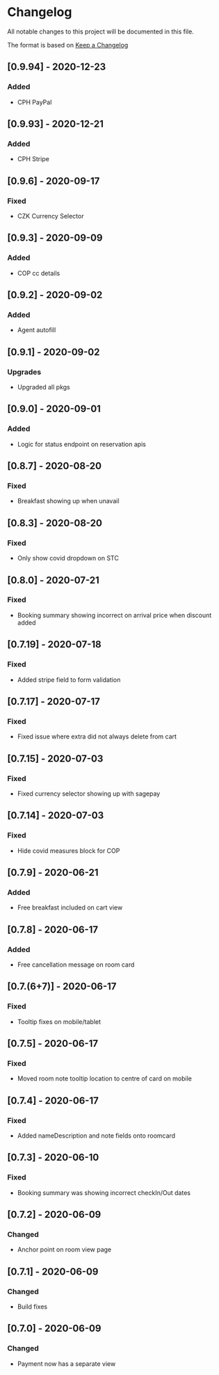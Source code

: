 # Changelog

All notable changes to this project will be documented in this file.

The format is based on [Keep a Changelog](https://keepachangelog.com/en/1.0.0/)

## [0.9.94] - 2020-12-23

### Added

- CPH PayPal

## [0.9.93] - 2020-12-21

### Added

- CPH Stripe

## [0.9.6] - 2020-09-17

### Fixed

- CZK Currency Selector

## [0.9.3] - 2020-09-09

### Added

- COP cc details

## [0.9.2] - 2020-09-02

### Added

- Agent autofill

## [0.9.1] - 2020-09-02

### Upgrades

- Upgraded all pkgs

## [0.9.0] - 2020-09-01

### Added

- Logic for status endpoint on reservation apis

## [0.8.7] - 2020-08-20

### Fixed

- Breakfast showing up when unavail

## [0.8.3] - 2020-08-20

### Fixed

- Only show covid dropdown on STC

## [0.8.0] - 2020-07-21

### Fixed

- Booking summary showing incorrect on arrival price when discount added

## [0.7.19] - 2020-07-18

### Fixed

- Added stripe field to form validation

## [0.7.17] - 2020-07-17

### Fixed

- Fixed issue where extra did not always delete from cart

## [0.7.15] - 2020-07-03

### Fixed

- Fixed currency selector showing up with sagepay

## [0.7.14] - 2020-07-03

### Fixed

- Hide covid measures block for COP

## [0.7.9] - 2020-06-21

### Added

- Free breakfast included on cart view

## [0.7.8] - 2020-06-17

### Added

- Free cancellation message on room card

## [0.7.(6+7)] - 2020-06-17

### Fixed

- Tooltip fixes on mobile/tablet

## [0.7.5] - 2020-06-17

### Fixed

- Moved room note tooltip location to centre of card on mobile

## [0.7.4] - 2020-06-17

### Fixed

- Added nameDescription and note fields onto roomcard

## [0.7.3] - 2020-06-10

### Fixed

- Booking summary was showing incorrect checkIn/Out dates

## [0.7.2] - 2020-06-09

### Changed

- Anchor point on room view page

## [0.7.1] - 2020-06-09

### Changed

- Build fixes

## [0.7.0] - 2020-06-09

### Changed

- Payment now has a separate view
